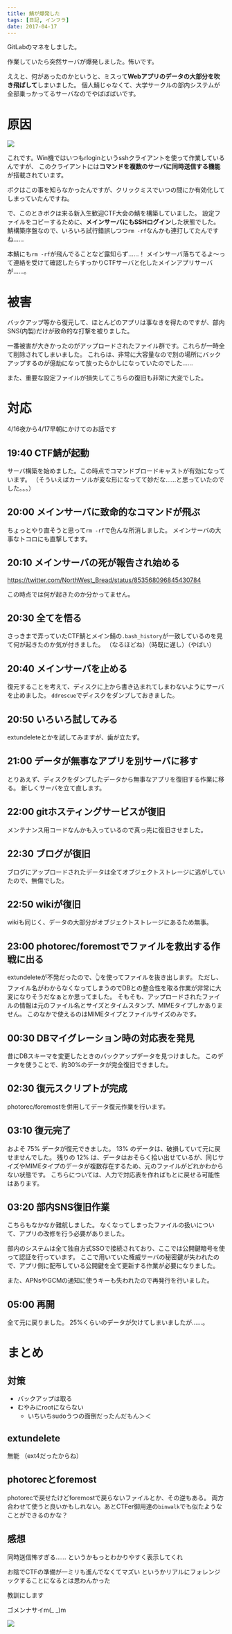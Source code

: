 ```yaml
---
title: 鯖が爆発した
tags: [日記, インフラ]
date: 2017-04-17
---
```


GitLabのマネをしました。

作業していたら突然サーバが爆発しました。怖いです。

ええと、何があったのかというと、ミスって**Webアプリのデータの大部分を吹き飛ばして**しまいました。
個人鯖じゃなくて、大学サークルの部内システムが全部乗っかってるサーバなのでやばばばいです。

# 原因

![](1.png)

これです。Win機ではいつもrloginというsshクライアントを使って作業しているんですが、
このクライアントには**コマンドを複数のサーバに同時送信する機能**が搭載されています。

ボクはこの事を知らなかったんですが、クリックミスでいつの間にか有効化してしまっていたんですね。

で、このときボクは来る新入生歓迎CTF大会の鯖を構築していました。
設定ファイルをコピーするために、**メインサーバにもSSHログイン**した状態でした。
鯖構築序盤なので、いろいろ試行錯誤しつつ`rm -rf`なんかも連打してたんですね……

本鯖にも`rm -rf`が飛んでることなど露知らず……！
メインサーバ落ちてるよ～って連絡を受けて確認したらすっかりCTFサーバと化したメインアプリサーバが……。

# 被害

バックアップ等から復元して、ほとんどのアプリは事なきを得たのですが、部内SNS(内製)だけが致命的な打撃を被りました。

一番被害が大きかったのがアップロードされたファイル群です。これらが一時全て削除されてしまいました。
これらは、非常に大容量なので別の場所にバックアップするのが億劫になって放ったらかしになっていたのでした……

また、重要な設定ファイルが損失してこちらの復旧も非常に大変でした。

# 対応

4/16夜から4/17早朝にかけてのお話です

## 19:40 CTF鯖が起動

サーバ構築を始めました。この時点でコマンドブロードキャストが有効になっています。
（そういえばカーソルが変な形になってて妙だな……と思っていたのでした。。。）

## 20:00 メインサーバに致命的なコマンドが飛ぶ

ちょっとやり直そうと思って`rm -rf`で色んな所消しました。
メインサーバの大事なトコロにも直撃してます。

## 20:10 メインサーバの死が報告され始める

https://twitter.com/NorthWest_Bread/status/853568096845430784

この時点では何が起きたのか分かってません。

## 20:30 全てを悟る

さっきまで弄っていたCTF鯖とメイン鯖の`.bash_history`が一致しているのを見て何が起きたのか気が付きました。
（なるほどね）（時既に遅し）（やばい）

## 20:40 メインサーバを止める

復元することを考えて、ディスクに上から書き込まれてしまわないようにサーバを止めました。
`ddrescue`でディスクをダンプしておきました。

## 20:50 いろいろ試してみる

extundeleteとかを試してみますが、歯が立たず。

## 21:00 データが無事なアプリを別サーバに移す

とりあえず、ディスクをダンプしたデータから無事なアプリを復旧する作業に移る。
新しくサーバを立て直します。

## 22:00 gitホスティングサービスが復旧

メンテナンス用コードなんかも入っているので真っ先に復旧させました。

## 22:30 ブログが復旧

ブログにアップロードされたデータは全てオブジェクトストレージに逃がしていたので、無傷でした。

## 22:50 wikiが復旧

wikiも同じく、データの大部分がオブジェクトストレージにあるため無事。

## 23:00 photorec/foremostでファイルを救出する作戦に出る

extundeleteが不発だったので、👆を使ってファイルを抜き出します。
ただし、ファイル名がわからなくなってしまうのでDBとの整合性を取る作業が非常に大変になりそうだなぁとか思ってました。
そもそも、アップロードされたファイルの情報は元のファイル名とサイズとタイムスタンプ、MIMEタイプしかありません。
このなかで使えるのはMIMEタイプとファイルサイズのみです。

## 00:30 DBマイグレーション時の対応表を発見

昔にDBスキーマを変更したときのバックアップデータを見つけました。
このデータを使うことで、約30%のデータが完全復旧できました。

## 02:30 復元スクリプトが完成

photorec/foremostを併用してデータ復元作業を行います。

## 03:10 復元完了

およそ 75% データが復元できました。
13% のデータは、破損していて元に戻せませんでした。
残りの 12% は、データはおそらく拾い出せているが、同じサイズやMIMEタイプのデータが複数存在するため、元のファイルがどれかわからない状態です。
こちらについては、人力で対応表を作ればもとに戻せる可能性はあります。

## 03:20 部内SNS復旧作業

こちらもなかなか難航しました。
なくなってしまったファイルの扱いについて、アプリの改修を行う必要がありました。

部内のシステムは全て独自方式SSOで接続されており、ここでは公開鍵暗号を使って認証を行っています。
ここで用いていた権威サーバの秘密鍵が失われたので、アプリ側に配布している公開鍵を全て更新する作業が必要になりました。

また、APNsやGCMの通知に使うキーも失われたので再発行を行いました。

## 05:00 再開

全て元に戻りました。
25%くらいのデータが欠けてしまいましたが……。

# まとめ

## 対策

- バックアップは取る
- むやみにrootにならない
	- いちいちsudoうつの面倒だったんだもん＞＜

## extundelete

無能
（ext4だったからね）

## photorecとforemost

photorecで戻せたけどforemostで戻らないファイルとか、その逆もある。
両方合わせて使うと良いかもしれない。あとCTFer御用達の`binwalk`でも似たようなことができるのかな？

## 感想

同時送信怖すぎる……
というかもっとわかりやすく表示してくれ

お陰でCTFの準備が一ミリも進んでなくてマズい
というかリアルにフォレンジックすることになるとは思わんかった

教訓にします

ゴメンナサイm(_ _)m

![](2.jpg)

